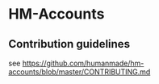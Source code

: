 HM-Accounts
===========

## Contribution guidelines ##

see https://github.com/humanmade/hm-accounts/blob/master/CONTRIBUTING.md
